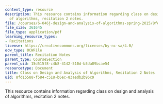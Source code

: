 ```yaml
---
content_type: resource
description: This resource contains information regarding class on design and analysis
  of algorithms, recitation 2 notes.
file: /courses/6-046j-design-and-analysis-of-algorithms-spring-2015/8fd15588f584c518b6ec83aedb2b96c9_MIT6_046JS15_Recitation2.pdf
file_size: 361645
file_type: application/pdf
learning_resource_types:
- Recitations
license: https://creativecommons.org/licenses/by-nc-sa/4.0/
ocw_type: OCWFile
parent_title: Recitation Notes
parent_type: CourseSection
parent_uid: 15d515f8-c4b8-4142-510d-b3da89bcae54
resourcetype: Document
title: Class on Design and Analysis of Algorithms, Recitation 2 Notes
uid: 8fd15588-f584-c518-b6ec-83aedb2b96c9
---
```

This resource contains information regarding class on design and analysis of algorithms, recitation 2 notes.